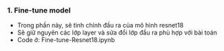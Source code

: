 ### 1. Fine-tune model
  - Trong phần này, sẽ tình chỉnh đầu ra của mô hình resnet18
  - Sẽ giữ nguyên các lớp layer và sửa đổi lớp đầu ra phù hợp với bài toán
  - Code ở: Fine-tune-Resnet18.ipynb
